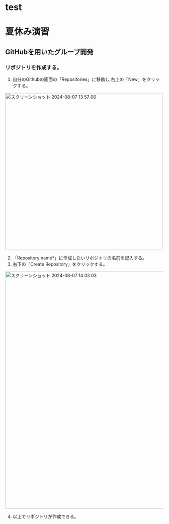 # test
# 夏休み演習

## GitHubを用いたグループ開発
### リポジトリを作成する。
1. 自分のGithubの画面の「Repositories」に移動し,右上の「New」をクリックする。
<img width="500" alt="スクリーンショット 2024-08-07 13 57 06" src="https://github.com/user-attachments/assets/31831688-0615-428e-a134-0c905e52ce48">

<!-- READMEでの画像の貼り付けは,IssueでURLを作ってそのURLを貼るとできる。 -->

2. 「Repository name*」に作成したいリポジトリの名前を記入する。
3. 右下の「Create Repository」をクリックする。
<img width="755" alt="スクリーンショット 2024-08-07 14 03 03" src="https://github.com/user-attachments/assets/95dd1eb7-584c-4883-8f11-d97bb99349c1">

4. 以上でリポジトリが作成できる。